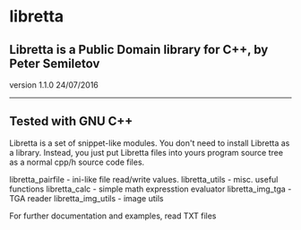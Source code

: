 # libretta
Libretta is a Public Domain library for C++,
by Peter Semiletov
----------------------------------------------

version 1.1.0
24/07/2016

----------------------------------------------
Tested with GNU C++
----------------------------------------------

Libretta is a set of snippet-like modules. You don't need to 
install Libretta as a library. Instead, you just put Libretta
files into yours program source tree as a normal cpp/h source code files.


libretta_pairfile - ini-like file read/write values.
libretta_utils - misc. useful functions
libretta_calc - simple math expresstion evaluator
libretta_img_tga - TGA reader
libretta_img_utils - image utils

For further documentation and examples, read TXT files
